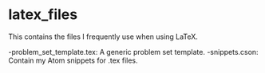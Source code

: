 # latex_files
This contains the files I frequently use when using LaTeX.

-problem_set_template.tex: A generic problem set template.
-snippets.cson: Contain my Atom snippets for .tex files.
